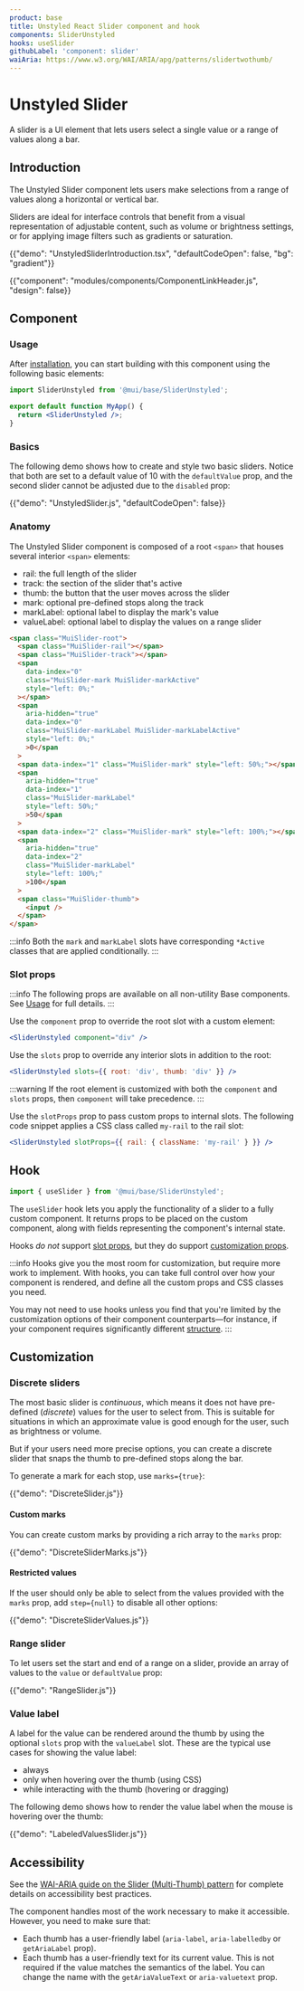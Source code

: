 ```yaml
---
product: base
title: Unstyled React Slider component and hook
components: SliderUnstyled
hooks: useSlider
githubLabel: 'component: slider'
waiAria: https://www.w3.org/WAI/ARIA/apg/patterns/slidertwothumb/
---
```


# Unstyled Slider

<p class="description">A slider is a UI element that lets users select a single value or a range of values along a bar.
</p>

## Introduction

The Unstyled Slider component lets users make selections from a range of values along a horizontal or vertical bar.

Sliders are ideal for interface controls that benefit from a visual representation of adjustable content, such as volume or brightness settings, or for applying image filters such as gradients or saturation.

{{"demo": "UnstyledSliderIntroduction.tsx", "defaultCodeOpen": false, "bg": "gradient"}}

{{"component": "modules/components/ComponentLinkHeader.js", "design": false}}

## Component

### Usage

After [installation](/base/getting-started/installation/), you can start building with this component using the following basic elements:

```jsx
import SliderUnstyled from '@mui/base/SliderUnstyled';

export default function MyApp() {
  return <SliderUnstyled />;
}
```

### Basics

The following demo shows how to create and style two basic sliders.
Notice that both are set to a default value of 10 with the `defaultValue` prop, and the second slider cannot be adjusted due to the `disabled` prop:

{{"demo": "UnstyledSlider.js", "defaultCodeOpen": false}}

### Anatomy

The Unstyled Slider component is composed of a root `<span>` that houses several interior `<span>` elements:

- rail: the full length of the slider
- track: the section of the slider that's active
- thumb: the button that the user moves across the slider
- mark: optional pre-defined stops along the track
- markLabel: optional label to display the mark's value
- valueLabel: optional label to display the values on a range slider

```html
<span class="MuiSlider-root">
  <span class="MuiSlider-rail"></span>
  <span class="MuiSlider-track"></span>
  <span
    data-index="0"
    class="MuiSlider-mark MuiSlider-markActive"
    style="left: 0%;"
  ></span>
  <span
    aria-hidden="true"
    data-index="0"
    class="MuiSlider-markLabel MuiSlider-markLabelActive"
    style="left: 0%;"
    >0</span
  >
  <span data-index="1" class="MuiSlider-mark" style="left: 50%;"></span>
  <span
    aria-hidden="true"
    data-index="1"
    class="MuiSlider-markLabel"
    style="left: 50%;"
    >50</span
  >
  <span data-index="2" class="MuiSlider-mark" style="left: 100%;"></span>
  <span
    aria-hidden="true"
    data-index="2"
    class="MuiSlider-markLabel"
    style="left: 100%;"
    >100</span
  >
  <span class="MuiSlider-thumb">
    <input />
  </span>
</span>
```

:::info
Both the `mark` and `markLabel` slots have corresponding `*Active` classes that are applied conditionally.
:::

### Slot props

:::info
The following props are available on all non-utility Base components.
See [Usage](/base/getting-started/usage/) for full details.
:::

Use the `component` prop to override the root slot with a custom element:

```jsx
<SliderUnstyled component="div" />
```

Use the `slots` prop to override any interior slots in addition to the root:

```jsx
<SliderUnstyled slots={{ root: 'div', thumb: 'div' }} />
```

:::warning
If the root element is customized with both the `component` and `slots` props, then `component` will take precedence.
:::

Use the `slotProps` prop to pass custom props to internal slots.
The following code snippet applies a CSS class called `my-rail` to the rail slot:

```jsx
<SliderUnstyled slotProps={{ rail: { className: 'my-rail' } }} />
```

## Hook

```js
import { useSlider } from '@mui/base/SliderUnstyled';
```

The `useSlider` hook lets you apply the functionality of a slider to a fully custom component.
It returns props to be placed on the custom component, along with fields representing the component's internal state.

Hooks _do not_ support [slot props](#slot-props), but they do support [customization props](#customization).

:::info
Hooks give you the most room for customization, but require more work to implement.
With hooks, you can take full control over how your component is rendered, and define all the custom props and CSS classes you need.

You may not need to use hooks unless you find that you're limited by the customization options of their component counterparts—for instance, if your component requires significantly different [structure](#anatomy).
:::

## Customization

### Discrete sliders

The most basic slider is _continuous_, which means it does not have pre-defined (_discrete_) values for the user to select from.
This is suitable for situations in which an approximate value is good enough for the user, such as brightness or volume.

But if your users need more precise options, you can create a discrete slider that snaps the thumb to pre-defined stops along the bar.

To generate a mark for each stop, use `marks={true}`:

{{"demo": "DiscreteSlider.js"}}

#### Custom marks

You can create custom marks by providing a rich array to the `marks` prop:

{{"demo": "DiscreteSliderMarks.js"}}

#### Restricted values

If the user should only be able to select from the values provided with the `marks` prop, add `step={null}` to disable all other options:

{{"demo": "DiscreteSliderValues.js"}}

### Range slider

To let users set the start and end of a range on a slider, provide an array of values to the `value` or `defaultValue` prop:

{{"demo": "RangeSlider.js"}}

### Value label

A label for the value can be rendered around the thumb by using the optional `slots` prop with the `valueLabel` slot. These are the typical use cases for showing the value label:

- always
- only when hovering over the thumb (using CSS)
- while interacting with the thumb (hovering or dragging)

The following demo shows how to render the value label when the mouse is hovering over the thumb:

{{"demo": "LabeledValuesSlider.js"}}

## Accessibility

See the [WAI-ARIA guide on the Slider (Multi-Thumb) pattern](https://www.w3.org/WAI/ARIA/apg/patterns/slidertwothumb/) for complete details on accessibility best practices.

The component handles most of the work necessary to make it accessible.
However, you need to make sure that:

- Each thumb has a user-friendly label (`aria-label`, `aria-labelledby` or `getAriaLabel` prop).
- Each thumb has a user-friendly text for its current value.
  This is not required if the value matches the semantics of the label.
  You can change the name with the `getAriaValueText` or `aria-valuetext` prop.
